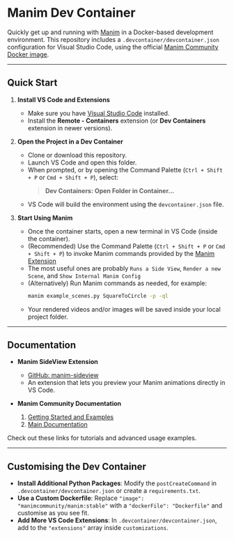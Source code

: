 # Manim Dev Container

Quickly get up and running with [Manim](https://docs.manim.community/en/stable/index.html) in a Docker-based development environment. This repository includes a `.devcontainer/devcontainer.json` configuration for Visual Studio Code, using the official [Manim Community Docker image](https://hub.docker.com/r/manimcommunity/manim).

---

## Quick Start

1. **Install VS Code and Extensions**  
   - Make sure you have [Visual Studio Code](https://code.visualstudio.com/) installed.
   - Install the **Remote - Containers** extension (or **Dev Containers** extension in newer versions).

2. **Open the Project in a Dev Container**  
   - Clone or download this repository.
   - Launch VS Code and open this folder.
   - When prompted, or by opening the Command Palette (`Ctrl + Shift + P` or `Cmd + Shift + P`), select:
     > **Dev Containers: Open Folder in Container...**
   - VS Code will build the environment using the `devcontainer.json` file.

3. **Start Using Manim**  
   - Once the container starts, open a new terminal in VS Code (inside the container).
   - (Recommended) Use the Command Palette (`Ctrl + Shift + P` or `Cmd + Shift + P`) to invoke Manim commands provided by the [Manim Extension](https://github.com/Rickaym/manim-sideview?tab=readme-ov-file#getting-started)
   - The most useful ones are probably `Runs a Side View`, `Render a new Scene`, and `Show Internal Manim Config`
   - (Alternatively) Run Manim commands as needed, for example:
     ```bash
     manim example_scenes.py SquareToCircle -p -ql
     ```
   - Your rendered videos and/or images will be saved inside your local project folder.

---

## Documentation

- **Manim SideView Extension**  
  - [GitHub: manim-sideview](https://github.com/Rickaym/manim-sideview)  
  - An extension that lets you preview your Manim animations directly in VS Code.

- **Manim Community Documentation**  
  1. [Getting Started and Examples](https://docs.manim.community/en/stable/examples.html)  
  2. [Main Documentation](https://docs.manim.community/en/stable/index.html)  

Check out these links for tutorials and advanced usage examples.

---

## Customising the Dev Container

- **Install Additional Python Packages**: Modify the `postCreateCommand` in `.devcontainer/devcontainer.json` or create a `requirements.txt`.
- **Use a Custom Dockerfile**: Replace `"image": "manimcommunity/manim:stable"` with a `"dockerFile": "Dockerfile"` and customise as you see fit.
- **Add More VS Code Extensions**: In `.devcontainer/devcontainer.json`, add to the `"extensions"` array inside `customizations`.
